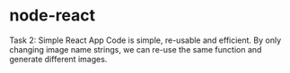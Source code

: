 # node-react
Task 2: Simple React App
Code is simple, re-usable and efficient. By only changing image name strings, we can re-use the same function and generate different images. 
